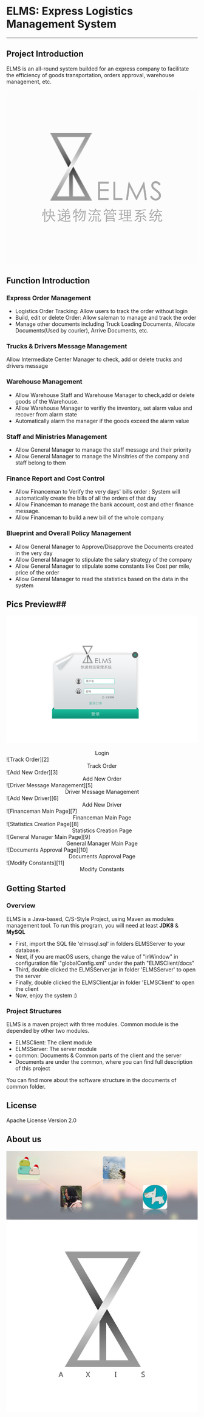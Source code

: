 # ELMS: Express Logistics Management System

----------------------

## Project Introduction ##
ELMS is an all-round system builded for an express company to facilitate the efficiency of goods transportation, orders approval, warehouse management, etc.

![ELMS LOGO][1]
## Function Introduction ##

### Express Order Management ###
* Logistics Order Tracking: Allow users to track the order without login
* Build, edit or delete Order: Allow saleman to manage and track the order
* Manage other documents including Truck Loading Documents, Allocate Documents(Used by courier), Arrive Documents, etc.


### Trucks & Drivers Message Management ###
Allow Intermediate Center Manager to check, add or delete trucks and drivers message


### Warehouse Management ###
* Allow Warehouse Staff and Warehouse Manager to check,add or delete goods of the Warehouse.
* Allow Warehouse Manager to verifiy the inventory, set alarm value and recover from alarm state
* Automatically alarm the manager if the goods exceed the alarm value

### Staff and Ministries Management ###
* Allow General Manager to manage the staff message and their priority
* Allow General Manager to manage the Minsitries of the company and staff belong to them

### Finance Report and Cost Control ###
* Allow Financeman to Verify the very days' bills order : System will automatically create the bills of all the orders of that day
* Allow Financeman to manage the bank account, cost and other finance message.
* Allow Financeman to build a new bill of the whole company

### Blueprint and Overall Policy Management ###
* Allow General Manager to Approve/Disapprove the Documents created in the very day
* Allow General Manager to stipulate the salary strategy of the company
* Allow General Manager to stipulate some constants like Cost per mile, price of the order
* Allow General Manager to read the statistics based on the data in the system


## Pics Preview##
![Track Order][4]
<center>Login</center>
![Track Order][2]
<center>Track Order</center>
![Add New Order][3]
<center>Add New Order</center>
![Driver Message Management][5]
<center>Driver Message Management</center>
![Add New Driver][6]
<center>Add New Driver</center>
![Financeman Main Page][7]
<center>Financeman Main Page</center>
![Statistics Creation Page][8]
<center>Statistics Creation Page</center>
![General Manager Main Page][9]
<center>General Manager Main Page</center>
![Documents Approval Page][10]
<center>Documents Approval Page</center>
![Modify Constants][11]
<center>Modify Constants</center>

## Getting Started ##
### Overview ###
ELMS is a Java-based, C/S-Style Project, using Maven as modules management tool.
To run this program, you will need at least **JDK8** & **MySQL**

* First, import the SQL file 'elmssql.sql' in folders ELMSServer to your database.
* Next, if you are macOS users, change the value of "inWindow" in configuration file "globalConfig.xml" under the path "ELMSClient/docs"
* Third, double clicked the ELMSServer.jar in folder 'ELMSServer' to open the server
* Finally, double clicked the ELMSClient.jar in folder 'ELMSClient' to open the client
* Now, enjoy the system :)

### Project Structures ###

ELMS is a maven project with three modules.
Common module is the depended by other two modules.

* ELMSClient: The client module
* ELMSServer: The server module
* common: Documents & Common parts of the client and the server
* Documents are under the common, where you can find full description of this project

You can find more about the software structure in the documents of common folder.


## License ##
Apache License Version 2.0

## About us ##
![ELMS LOGO][13]
![ELMS LOGO][12]









  [1]: readmePics/logo.jpg
  [2]: readmePics/trackOrder.png
  [3]: readmePics/addOrderPanel.png
  [4]: readmePics/login.png
  [5]: readmePics/DriverMessageManagement.png
  [6]: readmePics/DriverMessageManagement2.png
  [7]: readmePics/FinancemanPreview.png
  [8]: readmePics/Statistics.png
  [9]: readmePics/GeneralManagerPreview.png
  [10]: readmePics/DocumentApproval.png
  [11]: readmePics/ConstantsManagement.png
  [12]: readmePics/icon.png
  [13]: readmePics/teamMumber.png
  





